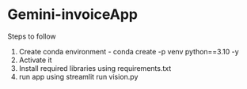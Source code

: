 # Gemini-invoiceApp

Steps to follow
1. Create conda environment - conda create -p venv python==3.10 -y
2. Activate it
3. Install required libraries using requirements.txt
4. run app using streamlit run vision.py
